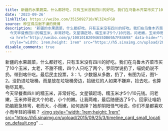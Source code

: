 ```yaml
---
title: 新疆的水果蔬菜，什么都好吃，只有玉米没有四川的好吃。我们在乌鲁木齐菜市买了10个玉米，太老，不甜不糯，四个人只吃了两个，罗同学说扔了，喵奶奶说不扔，带到...
date: '2023-09-26'
linkTitle: https://weibo.com/3515092710/Nl3Z4zFG8
source: 种豆得瓜谢不谦的微博
description: '新疆的水果蔬菜，什么都好吃，只有玉米没有四川的好吃。我们在乌鲁木齐菜市买了10个玉米，太老，不甜不糯，四个人只吃了两个，罗同学说扔了，喵奶奶说不扔，带到喀什吃。最后民主投票，3：1，少数服从多数，扔了，有图为证，图1-2。没扔进垃圾桶，而是放在垃圾桶旁边，拾破烂的人如果不嫌弃，捡去吃，也算物尽其用。<br>
  今天早餐煮四川的糯玉米，非常好吃。文星镇赶场，糯玉米才5个/10元钱。问老嫩，玉米帅哥说大个的老，小个的嫩。让我两难，最后随便选了5个。回家让喵奶奶脑筋急转弯，老而大，小而嫩，如何选择？她却阴阳怪气地说，你们不是都喜欢小而年轻的得嘛？
  <a href="http://weibo.com/p/100101B2094655DB69A7F84698" data-hide=""><span class="url-icon"><img
  style="width: 1rem;height: 1rem" src="https://h5.sinaimg.cn/upload/2015/09/25/3/timeline_card_small_location_default.png"  ...'
disable_comments: true
---
```

新疆的水果蔬菜，什么都好吃，只有玉米没有四川的好吃。我们在乌鲁木齐菜市买了10个玉米，太老，不甜不糯，四个人只吃了两个，罗同学说扔了，喵奶奶说不扔，带到喀什吃。最后民主投票，3：1，少数服从多数，扔了，有图为证，图1-2。没扔进垃圾桶，而是放在垃圾桶旁边，拾破烂的人如果不嫌弃，捡去吃，也算物尽其用。<br> 今天早餐煮四川的糯玉米，非常好吃。文星镇赶场，糯玉米才5个/10元钱。问老嫩，玉米帅哥说大个的老，小个的嫩。让我两难，最后随便选了5个。回家让喵奶奶脑筋急转弯，老而大，小而嫩，如何选择？她却阴阳怪气地说，你们不是都喜欢小而年轻的得嘛？ <a href="http://weibo.com/p/100101B2094655DB69A7F84698" data-hide=""><span class="url-icon"><img style="width: 1rem;height: 1rem" src="https://h5.sinaimg.cn/upload/2015/09/25/3/timeline_card_small_location_default.png"  ...